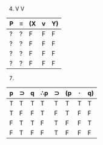4. 
   V                  V 
   
|  P  |  ≡  |  (X  |  v  |  Y)  |
|-----|-----|------|-----|------|
|  ?  |  ?  |  F   |  F  |   F  |
|  ?  |  ?  |  F   |  F  |   F  |
|  ?  |  ?  |  F   |  F  |   F  |
|  ?  |  ?  |  F   |  F  |   F  |


7. 


|  p  |  ⊃  |  q  | ∴p  |  ⊃  |  (p  |  ·  |  q)  |  
|-----|-----|-----|-----|-----|------|-----|------|
|  T  |  T  |  T  |  T  |  T  |   T  |  T  |  T   |
|  T  |  F  |  F  |  T  |  F  |   T  |  F  |  F   |
|  F  |  T  |  T  |  F  |  T  |   F  |  F  |  T   |
|  F  |  T  |  F  |  F  |  T  |   F  |  F  |  F   |
